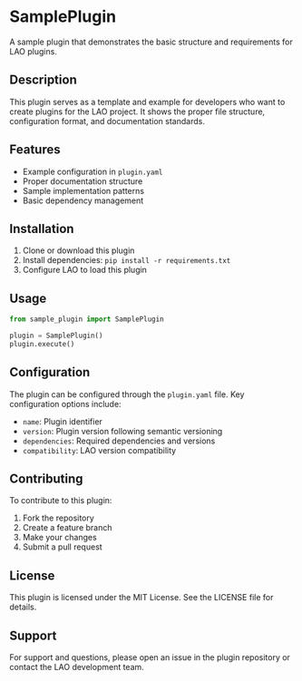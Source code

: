 # SamplePlugin

A sample plugin that demonstrates the basic structure and requirements for LAO plugins.

## Description

This plugin serves as a template and example for developers who want to create plugins for the LAO project. It shows the proper file structure, configuration format, and documentation standards.

## Features

- Example configuration in `plugin.yaml`
- Proper documentation structure
- Sample implementation patterns
- Basic dependency management

## Installation

1. Clone or download this plugin
2. Install dependencies: `pip install -r requirements.txt`
3. Configure LAO to load this plugin

## Usage

```python
from sample_plugin import SamplePlugin

plugin = SamplePlugin()
plugin.execute()
```

## Configuration

The plugin can be configured through the `plugin.yaml` file. Key configuration options include:

- `name`: Plugin identifier
- `version`: Plugin version following semantic versioning
- `dependencies`: Required dependencies and versions
- `compatibility`: LAO version compatibility

## Contributing

To contribute to this plugin:

1. Fork the repository
2. Create a feature branch
3. Make your changes
4. Submit a pull request

## License

This plugin is licensed under the MIT License. See the LICENSE file for details.

## Support

For support and questions, please open an issue in the plugin repository or contact the LAO development team.